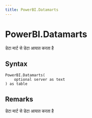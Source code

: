 ```yaml
---
title: PowerBI.Datamarts
---
```


# PowerBI.Datamarts


डेटा मार्ट से डेटा आयात करता है


## Syntax

```powerquery
PowerBI.Datamarts(
    optional server as text
) as table
```


## Remarks

डेटा मार्ट से डेटा आयात करता है


